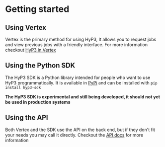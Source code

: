 # Getting started

## Using Vertex
Vertex is the primary method for using HyP3, It allows you to request jobs and view
previous jobs with a friendly interface. For more information checkout [HyP3 in Vertex](vertex.md)

## Using the Python SDK
The HyP3 SDK is a Python library intended for people who want to use HyP3 programmatically.
It is available in [PyPi](https://pypi.org/project/hyp3-sdk/) and can be installed with `pip install hyp3-sdk`

**The HyP3 SDK is experimental and still being developed, it should not yet be used in production systems**

## Using the API
Both Vertex and the SDK use the API on the back end, but if they don't fit your needs you may call it directly.
Checkout the [API docs](api.md) for more information
